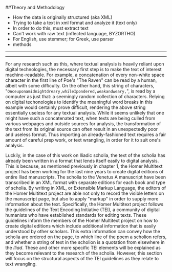 ##Theory and Methodology

- How the data is originally structured (aka XML)
- Trying to take a text in xml format and analyze it (text only)
- In order to do this, must extract text
- Can't work with raw text (inflected language, BYZORTHO)
- For English, use stemmer; for Greek, use parser
- methods



--------------------





---------------------
For any research such as this, where textual analysis is heavily reliant upon digital technologies, the necessary first step is to make the text of interest machine-readable. For example, a concatenation of every non-white space character in the first line of Poe's "The Raven" can be read by a human, albeit with some difficulty. On the other hand, this string of characters, "`Onceuponamidnightdreary,whileIpondered,weakandweary,`", is read by a computer as just that: a seemingly random collection of characters. Relying on digital techonologies to identify the meaningful word breaks in this example would certainly prove difficult, rendering the above string essentially useless for any textual analysis. While it seems unlikely that one might have such a concatenated text, when texts are being culled from various webpages and outside sources for analysis, the transformation of the text from its original source can often result in an unexpectedly poor and useless format. Thus importing an already-fashioned text requires a fair amount of careful prep work, or text wrangling, in order for it to suit one's analysis.

Luckily, in the case of this work on Iliadic scholia, the text of the scholia has already been written in a format that lends itself easily to digital analysis. This is because, as mentioned previously in chapter 1, the Homer Multitext project has been working for the last nine years to create digital editions of entire Iliad manuscripts. The scholia to the Venetus A manuscript have been transcribed in an XML format with separate editions for each book and type of scholia. By writing in XML, or Extensible Markup Language, the editors of the Homer Multitext project are able not only to record the visible letters on the manuscript page, but also to apply "markup" in order to supply more information about the text. Specifically, the Homer Multitext project follows the guidelines of the Text Encoding Initiative (TEI), a community of digital humanists who have established standards for editing texts. These guidelines inform the members of the Homer Multitext project on how to create digital editions which include additional information that is easily understood by other scholars. This extra information can convey how the scholia are ordered on the page, to which line of the poem a scholion refers, and whether a string of text in the scholion is a quotation from elsewhere in the *Iliad*. These and other more specific TEI elements will be explained as they become relevant to the research of the scholia. However, this section will focus on the structural aspects of the TEI guidelines as they relate to text wrangling.
